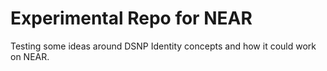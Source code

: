 # Experimental Repo for NEAR

Testing some ideas around DSNP Identity concepts and how it could work on NEAR.
